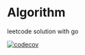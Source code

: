 # Algorithm
leetcode solution with go

[![codecov](https://codecov.io/gh/FarmerChillax/Algorithm/branch/master/graph/badge.svg)](https://codecov.io/gh/FarmerChillax/Algorithm)

